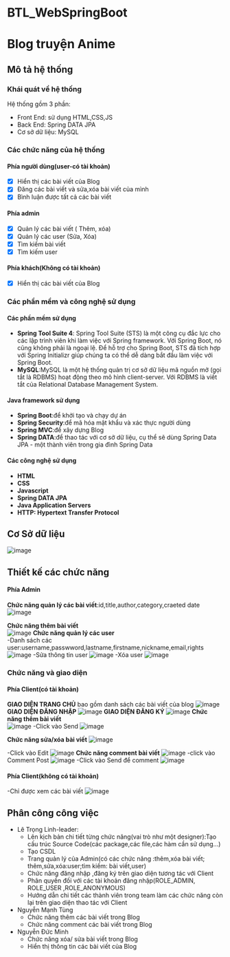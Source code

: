 # BTL_WebSpringBoot
# Blog truyện Anime
## Mô tả hệ thống
### Khái quát về hệ thống
Hệ thống gồm 3 phần:
- Front End: sử dụng HTML,CSS,JS
- Back End: Spring DATA JPA 
- Cơ sở dữ liệu: MySQL
### Các chức năng của hệ thống
#### Phía người dùng(user-có tài khoản)
  - [x] Hiển thị các bài viết của Blog
  - [x] Đăng các bài viết và sửa,xóa bài viết của mình
  - [x] Bình luận được tất cả các bài viết
#### Phía admin
  - [x] Quản lý các bài viết ( Thêm, xóa) 
  - [x] Quản lý các user (Sửa, Xóa)  
  - [x] Tìm kiếm bài viết 
  - [x] Tìm kiếm user
 #### Phía khách(Không có tài khoản)
  - [x] Hiển thị các bài viết của Blog
### Các phần mềm và công nghệ sử dụng
#### Các phần mềm sử dụng
-  **Spring Tool Suite 4**: Spring Tool Suite (STS) là một công cụ đắc lực cho các lập trình viên khi làm việc với Spring framework. Với Spring Boot, nó cũng không phải là ngoại lệ. Để hỗ trợ cho Spring Boot, STS đã tích hợp với Spring Initializr giúp chúng ta có thể dễ dàng bắt đầu làm việc với Spring Boot. 
-   **MySQL**:MySQL là một hệ thống quản trị cơ sở dữ liệu mã nguồn mở (gọi tắt là RDBMS) hoạt động theo mô hình client-server. Với RDBMS là viết tắt của Relational Database Management System.
#### Java framework sử dụng
-  **Spring Boot**:để khởi tạo và chạy dự án
-  **Spring Security**:để mã hóa mật khẩu và xác thực người dùng
-  **Spring MVC**:để xây dựng Blog
-  **Spring DATA**:để thao tác với cơ sở dữ liệu, cụ thể sẽ dùng Spring Data JPA - một thành viên trong gia đình Spring Data
#### Các công nghệ sử dụng
- **HTML**
- **CSS**
- **Javascript**
- **Spring DATA JPA**
- **Java Application Servers**
- **HTTP: Hypertext Transfer Protocol**
## Cơ Sở dữ liệu 
![image](https://user-images.githubusercontent.com/91041371/171356444-10b403cf-e76d-4a73-acba-8ba119c7c933.png)
## Thiết kế các chức năng
#### Phía Admin
**Chức năng quản lý các bài viết**:id,title,author,category,craeted date<br>
![image](https://user-images.githubusercontent.com/91041371/171398990-1021d8ff-8b51-4d60-bcea-0ded8dc6acc9.png)

**Chức năng thêm bài viết** <br>
![image](https://user-images.githubusercontent.com/91041371/171363362-91a43476-e73d-4087-b528-b156650fe16c.png)
**Chức năng quản lý các user** <br>
-Danh sách các user:username,passwword,lastname,firstname,nickname,email,rights
![image](https://user-images.githubusercontent.com/91041371/171363921-4dc40426-f10e-4ff6-a52d-62b41c634c0f.png)
-Sửa thông tin user
![image](https://user-images.githubusercontent.com/91041371/171364493-fb3884e1-a0be-4f47-b501-7b6372573db4.png)
-Xóa user
![image](https://user-images.githubusercontent.com/91041371/171364606-a2c5e1b5-b906-4d76-b0dd-8bafaae71f62.png)
### Chức năng và giao diện
#### Phía Client(có tài khoản)
**GIAO DIỆN TRANG CHỦ** bao gồm danh sách các bài viết của blog
![image](https://user-images.githubusercontent.com/91041371/171380476-53062c0b-e65b-4d5e-a1dc-3503e6cada8e.png)
**GIAO DIỆN ĐĂNG NHẬP** 
![image](https://user-images.githubusercontent.com/91041371/171366453-0d941381-773f-43ce-a512-b861228e39dc.png)
**GIAO DIỆN ĐĂNG KÝ** 
![image](https://user-images.githubusercontent.com/91041371/171366576-59860c12-5f00-4c70-b58d-e3819f474d11.png)
**Chức năng thêm bài viết** <br>
![image](https://user-images.githubusercontent.com/91041371/171368152-322fc9a7-2ce9-46fb-aa8b-bbcb00245b3a.png)
-Click vào Send
![image](https://user-images.githubusercontent.com/91041371/171368249-ca0e6ccc-e303-4677-8fa5-e9c1d239b237.png)

**Chức năng sửa/xóa bài viết**
![image](https://user-images.githubusercontent.com/91041371/171399385-4d4af7b8-acb2-4478-808f-bcb421b1cd44.png)

-Click vào Edit
![image](https://user-images.githubusercontent.com/91041371/171399511-749fa6a4-a16b-4ac4-91c3-e904fbb68384.png)
**Chức năng comment bài viết**
![image](https://user-images.githubusercontent.com/91041371/171399770-39e747c3-77e5-4a28-bc02-e8da6a8f980d.png)
-click vào Comment Post
![image](https://user-images.githubusercontent.com/91041371/171399857-0a91a9ad-dc39-47ba-8dbc-6662229ea9d8.png)
-Click vào Send để comment
![image](https://user-images.githubusercontent.com/91041371/171399903-1e67936b-092e-4716-988c-578b460d1113.png)
#### Phía Client(không có tài khoản)
-Chỉ được xem các bài viết
![image](https://user-images.githubusercontent.com/91041371/171380731-7d081dbc-14b9-4e40-b4e6-a00863d84a01.png)

## Phân công công việc
- Lê Trọng Linh-leader:
  - Lên kịch bản chi tiết từng chức năng(vai trò như một designer):Tạo cấu trúc Source Code(các package,các file,các hàm cần sử dụng...)
  - Tạo CSDL
  - Trang quản lý của Admin(có các chức năng :thêm,xóa bài viết; thêm,sửa,xóa:user;tìm kiếm: bài viết,user)
  - Chức năng đăng nhập ,đăng ký trên giao diện tương tác với Client
  - Phân quyền đối với các tài khoản đăng nhập(ROLE_ADMIN, ROLE_USER ,ROLE_ANONYMOUS)
  - Hướng dẫn chi tiết các thành viên trong team làm các chức năng còn lại trên giao diện thao tác với Client
- Nguyễn Mạnh Tùng
  - Chức năng thêm các bài viết trong Blog
  - Chức năng comment các bài viết trong Blog
- Nguyễn Đức Minh
  - Chức năng xóa/ sửa bài viết trong Blog
  - Hiển thị thông tin các bài viết của Blog
  
